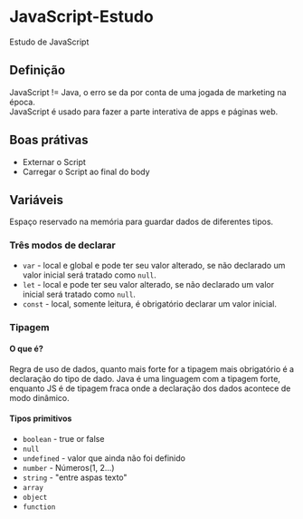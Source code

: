 # JavaScript-Estudo
Estudo de JavaScript


## Definição
JavaScript != Java, o erro se da por conta de uma jogada de marketing na época.  
JavaScript é usado para fazer a parte interativa de apps e páginas web.  

## Boas prátivas
<ul>
<li>Externar o Script</li>
<li>Carregar o Script ao final do body</li>
</ul>

## Variáveis
Espaço reservado na memória para guardar dados de diferentes tipos.
### Três modos de declarar
* `var` - local e global e pode ter seu valor alterado, se não declarado um valor inicial será tratado como `null`.
* `let` - local e pode ter seu valor alterado, se não declarado um valor inicial será tratado como `null`.
* `const` - local, somente leitura, é obrigatório declarar um valor inicial.

### Tipagem
#### O que é?
Regra de uso de dados, quanto mais forte for a tipagem mais obrigatório é a declaração do tipo de dado. Java é uma linguagem com a tipagem forte, enquanto JS é de tipagem fraca onde a declaração dos dados acontece de modo dinâmico.
#### Tipos primitivos
* `boolean` - true or false  
* `null`  
* `undefined` - valor que ainda não foi definido  
* `number` - Números(1, 2...)  
* `string` - "entre aspas texto"  
* `array`  
* `object`  
* `function`
